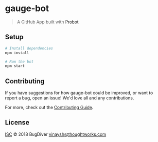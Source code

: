 # gauge-bot

> A GitHub App built with [Probot](https://github.com/probot/probot)

## Setup

```sh
# Install dependencies
npm install

# Run the bot
npm start
```

## Contributing

If you have suggestions for how gauge-bot could be improved, or want to report a bug, open an issue! We'd love all and any contributions.

For more, check out the [Contributing Guide](CONTRIBUTING.md).

## License

[ISC](LICENSE) © 2018 BugDiver <vinaysh@thoughtworks.com>
